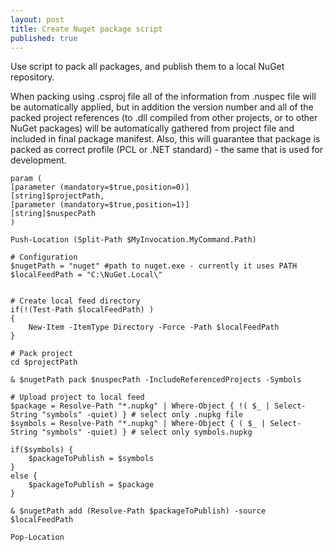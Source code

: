 ```yaml
---
layout: post
title: Create Nuget package script
published: true
---
```


Use script to pack all packages, and publish them to a local NuGet repository.

When packing using .csproj file all of the information from .nuspec file will be automatically applied, but in addition the version number and all of the packed project references (to .dll compiled from other projects, or to other NuGet packages) will be automatically gathered from project file and included in final package manifest. Also, this will guarantee that package is packed as correct profile (PCL or .NET standard) - the same that is used for development.

```
param (
[parameter (mandatory=$true,position=0)]
[string]$projectPath,
[parameter (mandatory=$true,position=1)]
[string]$nuspecPath
)

Push-Location (Split-Path $MyInvocation.MyCommand.Path)

# Configuration
$nugetPath = "nuget" #path to nuget.exe - currently it uses PATH
$localFeedPath = "C:\NuGet.Local\"


# Create local feed directory
if(!(Test-Path $localFeedPath) )
{
    New-Item -ItemType Directory -Force -Path $localFeedPath
}

# Pack project 
cd $projectPath

& $nugetPath pack $nuspecPath -IncludeReferencedProjects -Symbols

# Upload project to local feed
$package = Resolve-Path "*.nupkg" | Where-Object { !( $_ | Select-String "symbols" -quiet) } # select only .nupkg file
$symbols = Resolve-Path "*.nupkg" | Where-Object { ( $_ | Select-String "symbols" -quiet) } # select only symbols.nupkg

if($symbols) {
    $packageToPublish = $symbols
}
else {
    $packageToPublish = $package
}

& $nugetPath add (Resolve-Path $packageToPublish) -source $localFeedPath

Pop-Location
```
